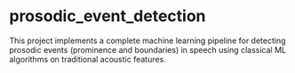 # prosodic_event_detection
This project implements a complete machine learning pipeline for detecting prosodic events (prominence and boundaries) in speech using classical ML algorithms on traditional acoustic features.
